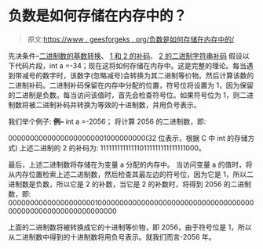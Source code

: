 # 负数是如何存储在内存中的？

> 原文:[https://www . geesforgeks . org/负数是如何存储在内存中的/](https://www.geeksforgeeks.org/how-the-negative-numbers-are-stored-in-memory/)

先决条件–[二进制数的基数转换](https://www.geeksforgeeks.org/number-system-and-base-conversions/)、 [1 和 2 的补码](https://www.geeksforgeeks.org/1s-2s-complement-binary-number/)、 [2 的二进制字符串补码](https://www.geeksforgeeks.org/efficient-method-2s-complement-binary-string/)
假设以下代码片段，int a =-34；现在这将如何存储在内存中。这是完整的理论。每当遇到带减号的数字时，该数字(忽略减号)会转换为其二进制等价物。然后计算该数的二进制补码。二进制补码保留在内存中分配的位置，符号位将设置为 1，因为保留的二进制是负数。每当访问该值时，首先会检查符号位。如果符号位为 1，则二进制数将被二进制补码并转换为等效的十进制数，并用负号表示。

我们举个例子:
**例–**
int a =-2056；
将计算 2056 的二进制数，即:

00000000000000000000001000000000(32 位表示，根据 C 中 int 的存储方式)
上述二进制的 2 的补码为:
111111111111110111111111111111000。

最后，上述二进制数将存储在为变量 a 分配的内存中。
当访问变量 a 的值时，将从内存位置检索上述二进制数，然后检查其最左边的符号位，因为它是 1，所以二进制数是负数，所以它是 2 的补数，当它是 2 的补数时，将得到 2056 的二进制数，即:
0000000000000000000010000000000000000000000000000000000000000000000000000000000000

上面的二进制数将被转换成它的十进制等价物，即 2056，由于符号位是 1，所以从二进制数中得到的十进制数将用负号表示。就我们而言-2056 年。